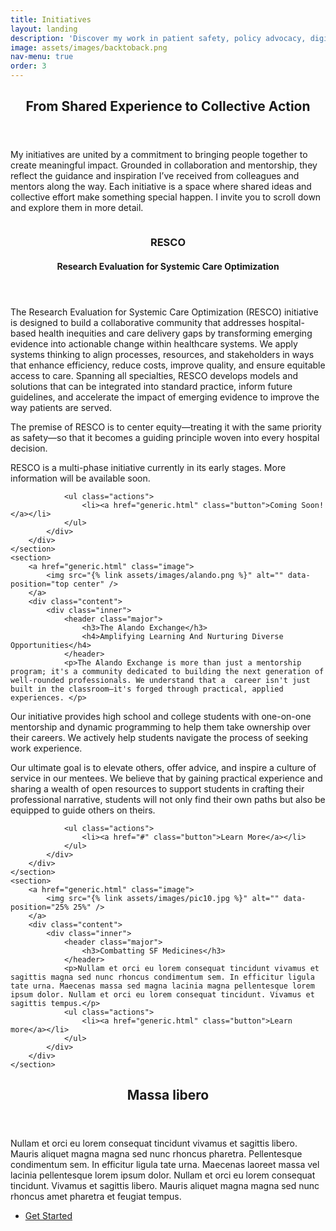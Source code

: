 ```yaml
---
title: Initiatives
layout: landing
description: 'Discover my work in patient safety, policy advocacy, digital innovation, and mentoring future health professionals.'
image: assets/images/backtoback.png
nav-menu: true
order: 3
---
```


<!-- Main -->
<div id="main">

<!-- One -->
<section id="one">
	<div class="inner">
		<header class="major">
			<h2>From Shared Experience to Collective Action</h2>
		</header>
		<p>My initiatives are united by a commitment to bringing people together to create meaningful impact. Grounded in collaboration and mentorship, they reflect the guidance and inspiration I’ve received from colleagues and mentors along the way. Each initiative is a space where shared ideas and collective effort make something special happen. I invite you to scroll down and explore them in more detail.</p>
	</div>
</section>

<!-- Two -->
<section id="two" class="spotlights">
	<section>
		<a href="generic.html" class="image">
			<img src="{% link assets/images/RESCO-1.png %}" alt="" data-position="center center" />
		</a>
		<div class="content">
			<div class="inner">
				<header class="major">
					<h3>RESCO</h3>
					<h4>Research Evaluation for Systemic Care Optimization</h4>
				</header>
				<p>The Research Evaluation for Systemic Care Optimization (RESCO) initiative is designed to build a collaborative community that addresses hospital-based health inequities and care delivery gaps by transforming emerging evidence into actionable change within healthcare systems. We apply systems thinking to align processes, resources, and stakeholders in ways that enhance efficiency, reduce costs, improve quality, and ensure equitable access to care. Spanning all specialties, RESCO develops models and solutions that can be integrated into standard practice, inform future guidelines, and accelerate the impact of emerging evidence to improve the way patients are served. </p>
	<p>The premise of RESCO is to center equity—treating it with the same priority as safety—so that it becomes a guiding principle woven into every hospital decision.</p>
   <p> RESCO is a multi-phase initiative currently in its early stages. More information will be available soon.</p>

				<ul class="actions">
					<li><a href="generic.html" class="button">Coming Soon!</a></li>
				</ul>
			</div>
		</div>
	</section>
	<section>
		<a href="generic.html" class="image">
			<img src="{% link assets/images/alando.png %}" alt="" data-position="top center" />
		</a>
		<div class="content">
			<div class="inner">
				<header class="major">
					<h3>The Alando Exchange</h3>
					<h4>Amplifying Learning And Nurturing Diverse Opportunities</h4>
				</header>
				<p>The Alando Exchange is more than just a mentorship program; it's a community dedicated to building the next generation of well-rounded professionals. We understand that a  career isn't just built in the classroom—it's forged through practical, applied experiences. </p>

<p>Our initiative provides high school and college students with one-on-one mentorship and dynamic programming to help them take ownership over their careers. We actively help students navigate the process of seeking work experience. </p>

<p>Our ultimate goal is to elevate others, offer advice, and inspire a culture of service in our mentees. We believe that by gaining practical experience and sharing a wealth of open resources to support students in crafting their professional narrative, students will not only find their own paths but also be equipped to guide others on theirs.</p>

				<ul class="actions">
					<li><a href="#" class="button">Learn More</a></li>
				</ul>
			</div>
		</div>
	</section>
	<section>
		<a href="generic.html" class="image">
			<img src="{% link assets/images/pic10.jpg %}" alt="" data-position="25% 25%" />
		</a>
		<div class="content">
			<div class="inner">
				<header class="major">
					<h3>Combatting SF Medicines</h3>
				</header>
				<p>Nullam et orci eu lorem consequat tincidunt vivamus et sagittis magna sed nunc rhoncus condimentum sem. In efficitur ligula tate urna. Maecenas massa sed magna lacinia magna pellentesque lorem ipsum dolor. Nullam et orci eu lorem consequat tincidunt. Vivamus et sagittis tempus.</p>
				<ul class="actions">
					<li><a href="generic.html" class="button">Learn more</a></li>
				</ul>
			</div>
		</div>
	</section>
</section>

<!-- Three -->
<section id="three">
	<div class="inner">
		<header class="major">
			<h2>Massa libero</h2>
		</header>
		<p>Nullam et orci eu lorem consequat tincidunt vivamus et sagittis libero. Mauris aliquet magna magna sed nunc rhoncus pharetra. Pellentesque condimentum sem. In efficitur ligula tate urna. Maecenas laoreet massa vel lacinia pellentesque lorem ipsum dolor. Nullam et orci eu lorem consequat tincidunt. Vivamus et sagittis libero. Mauris aliquet magna magna sed nunc rhoncus amet pharetra et feugiat tempus.</p>
		<ul class="actions">
			<li><a href="generic.html" class="button next">Get Started</a></li>
		</ul>
	</div>
</section>

</div>

